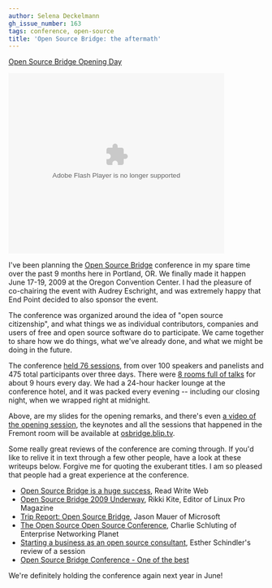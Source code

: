 ```yaml
---
author: Selena Deckelmann
gh_issue_number: 163
tags: conference, open-source
title: 'Open Source Bridge: the aftermath'
---
```


[Open Source Bridge Opening Day](http://www.slideshare.net/selenamarie/open-source-bridge-opening-day?type=powerpoint)

<object height="355" style="margin:0px" width="425"><param name="movie" value="http://static.slidesharecdn.com/swf/ssplayer2.swf?doc=opensourcebridgeopening-090624181048-phpapp01&amp;stripped_title=open-source-bridge-opening-day"/><param name="allowFullScreen" value="true"/><param name="allowScriptAccess" value="always"/><embed allowfullscreen="true" allowscriptaccess="always" height="355" src="http://static.slidesharecdn.com/swf/ssplayer2.swf?doc=opensourcebridgeopening-090624181048-phpapp01&amp;stripped_title=open-source-bridge-opening-day" type="application/x-shockwave-flash" width="425"/></object>

I've been planning the [Open Source Bridge](http://opensourcebridge.org) conference in my spare time over the past 9 months here in Portland, OR. We finally made it happen June 17-19, 2009 at the Oregon Convention Center. I had the pleasure of co-chairing the event with Audrey Eschright, and was extremely happy that End Point decided to also sponsor the event.

The conference was organized around the idea of "open source citizenship", and what things we as individual contributors, companies and users of free and open source software do to participate. We came together to share how we do things, what we've already done, and what we might be doing in the future.

The conference [held 76 sessions](http://opensourcebridge.org/sessions), from over 100 speakers and panelists and 475 total participants over three days. There were [8 rooms full of talks](http://opensourcebridge.org/events/2009/schedule) for about 9 hours every day.  We had a 24-hour hacker lounge at the conference hotel, and it was packed every evening -- including our closing night, when we wrapped right at midnight.

Above, are my slides for the opening remarks, and there's even [a video of the opening session](http://blip.tv/file/2254427), the keynotes and all the sessions that happened in the Fremont room will be available at [osbridge.blip.tv](http://osbridge.blip.tv).

Some really great reviews of the conference are coming through. If you'd like to relive it in text through a few other people, have a look at these writeups below. Forgive me for quoting the exuberant titles. I am so pleased that people had a great experience at the conference.

- [Open Source Bridge is a huge success](http://www.readwriteweb.com/archives/the_first_ever_entirely_volunteer_run_open_source_conference_is_a_huge_success.php), Read Write Web
- [Open Source Bridge 2009 Underway](http://www.linuxpromagazine.com/online/blogs/rose_blog_rikki_s_open_source_exchange/open_source_bridge_2009_underway?blogbox), Rikki Kite, Editor of Linux Pro Magazine
- [Trip Report: Open Source Bridge](http://jasonmauer.com/2009/trip-report-open-source-bridge/), Jason Mauer of Microsoft
- [The Open Source Open Source Conference](http://www.enterprisenetworkingplanet.com/_featured/article.php/3826751/The-Open-Source-Open-Source-Conference.htm), Charlie Schluting of Enterprise Networking Planet
- [Starting a business as an open source consultant](http://www.javaworld.com/community/node/3104), Esther Schindler's review of a session
- [Open Source Bridge Conference - One of the best](http://blog.zenlinux.com/?p=276)

We're definitely holding the conference again next year in June!


